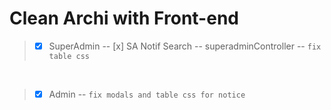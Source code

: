 # Clean Archi with **Front-end**

>- [x] SuperAdmin
-- [x] SA Notif Search
-- superadminController
-- `fix table css`

<br>

>- [x] Admin
-- `fix modals and table css for notice`




